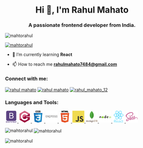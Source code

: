 <h1 align="center">Hi 👋, I'm Rahul Mahato</h1>
<h3 align="center">A passionate frontend developer from India.</h3>

<p align="left"> <img src="https://komarev.com/ghpvc/?username=mahtorahul&label=Profile%20views&color=0e75b6&style=flat" alt="mahtorahul" /> </p>

<p align="left"> <a href="https://github.com/ryo-ma/github-profile-trophy"><img src="https://github-profile-trophy.vercel.app/?username=mahtorahul" alt="mahtorahul" /></a> </p>

- 🌱 I’m currently learning **React**

- 📫 How to reach me **rahulmahato7484@gmail.com**

<h3 align="left">Connect with me:</h3>
<p align="left">
<a href="https://www.linkedin.com/in/rahul-mahato-7029b8207/" target="blank"><img align="center" src="https://upload.wikimedia.org/wikipedia/commons/c/ca/LinkedIn_logo_initials.png" alt="rahul mahato" height="30" width="40" /></a>
<a href="https://facebook.com/rahul.mahto.545402" target="blank"><img align="center" src="https://1000logos.net/wp-content/uploads/2021/04/Facebook-logo.png" alt="rahul mahato" height="30" width="40" /></a>
<a href="https://instagram.com/rahul_mahato_12" target="blank"><img align="center" src="https://upload.wikimedia.org/wikipedia/commons/thumb/e/e7/Instagram_logo_2016.svg/2048px-Instagram_logo_2016.svg.png" alt="rahul_mahato_12" height="30" width="40" /></a>
</p>

<h3 align="left">Languages and Tools:</h3>
<p align="left"> <a href="https://getbootstrap.com" target="_blank"> <img src="https://raw.githubusercontent.com/devicons/devicon/master/icons/bootstrap/bootstrap-plain-wordmark.svg" alt="bootstrap" width="40" height="40"/> </a> <a href="https://www.w3schools.com/cpp/" target="_blank"> <img src="https://raw.githubusercontent.com/devicons/devicon/master/icons/cplusplus/cplusplus-original.svg" alt="cplusplus" width="40" height="40"/> </a> <a href="https://www.w3schools.com/css/" target="_blank"> <img src="https://raw.githubusercontent.com/devicons/devicon/master/icons/css3/css3-original-wordmark.svg" alt="css3" width="40" height="40"/> </a> <a href="https://expressjs.com" target="_blank"> <img src="https://raw.githubusercontent.com/devicons/devicon/master/icons/express/express-original-wordmark.svg" alt="express" width="40" height="40"/> </a> <a href="https://www.w3.org/html/" target="_blank"> <img src="https://raw.githubusercontent.com/devicons/devicon/master/icons/html5/html5-original-wordmark.svg" alt="html5" width="40" height="40"/> </a> <a href="https://developer.mozilla.org/en-US/docs/Web/JavaScript" target="_blank"> <img src="https://raw.githubusercontent.com/devicons/devicon/master/icons/javascript/javascript-original.svg" alt="javascript" width="40" height="40"/> </a> <a href="https://www.mongodb.com/" target="_blank"> <img src="https://raw.githubusercontent.com/devicons/devicon/master/icons/mongodb/mongodb-original-wordmark.svg" alt="mongodb" width="40" height="40"/> </a> <a href="https://nodejs.org" target="_blank"> <img src="https://raw.githubusercontent.com/devicons/devicon/master/icons/nodejs/nodejs-original-wordmark.svg" alt="nodejs" width="40" height="40"/> </a> <a href="https://reactjs.org/" target="_blank"> <img src="https://raw.githubusercontent.com/devicons/devicon/master/icons/react/react-original-wordmark.svg" alt="react" width="40" height="40"/> </a> <a href="https://sass-lang.com" target="_blank"> <img src="https://raw.githubusercontent.com/devicons/devicon/master/icons/sass/sass-original.svg" alt="sass" width="40" height="40"/> </a> </p>

<p><img align="left" src="https://github-readme-stats.vercel.app/api/top-langs?username=mahtorahul&show_icons=true&locale=en&layout=compact" alt="mahtorahul" /></p>

<p>&nbsp;<img align="center" src="https://github-readme-stats.vercel.app/api?username=mahtorahul&show_icons=true&locale=en" alt="mahtorahul" /></p>

<p><img align="center" src="https://github-readme-streak-stats.herokuapp.com/?user=mahtorahul&" alt="mahtorahul" /></p>


